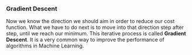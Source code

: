 ### Gradient Descent

Now we know the direction we should aim in order to reduce our cost function. 
What we have to do next is to move into that direction step after step, until we reach our minimum. This iterative process is called **Gradient Descent**. It is a very common way to improve the performance of algorithms in Machine Learning. 
